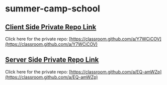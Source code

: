 # summer-camp-school

## [Client Side Private Repo Link](https://classroom.github.com/a/Y7WCiCOV)
Click here for the private repo: [https://classroom.github.com/a/Y7WCiCOV](https://classroom.github.com/a/Y7WCiCOV)



## [Server Side Private Repo Link](https://classroom.github.com/a/EQ-amWZp)
Click here for the private repo: [https://classroom.github.com/a/EQ-amWZp](https://classroom.github.com/a/EQ-amWZp)
